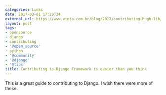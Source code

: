 ```yaml
---
categories: Links
date: 2017-03-01 17:29:34
external_url: https://www.vinta.com.br/blog/2017/contributing-hugh-lib/
layout: post
tags:
- opensource
- django
- contributing
- '@open_source'
- python
- '@community'
- '@django'
- '@tips'
title: Contributing to Django Framework is easier than you think
---
```


This is a great guide to contributing to Django. I wish there were more of these.